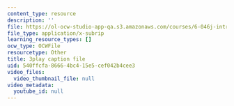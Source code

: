 ```yaml
---
content_type: resource
description: ''
file: https://ol-ocw-studio-app-qa.s3.amazonaws.com/courses/6-046j-introduction-to-algorithms-sma-5503-fall-2005/540ffcfa86664bc415e5cef042b4cee3_JPyuH4qXLZ0.srt
file_type: application/x-subrip
learning_resource_types: []
ocw_type: OCWFile
resourcetype: Other
title: 3play caption file
uid: 540ffcfa-8666-4bc4-15e5-cef042b4cee3
video_files:
  video_thumbnail_file: null
video_metadata:
  youtube_id: null
---
```

